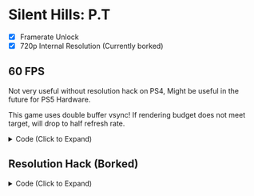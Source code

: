 # Silent Hills: P.T

- [x] Framerate Unlock
- [x] 720p Internal Resolution (Currently borked)

## 60 FPS

Not very useful without resolution hack on PS4, Might be useful in the future for PS5 Hardware.

This game uses double buffer vsync! If rendering budget does not meet target, will drop to half refresh rate.

<details> 
<summary>Code (Click to Expand)</summary>

```
be 01 00 00 00 e8 f3 51 2b 00

be 00 00 00 00 e8 f3 51 2b 00
```

</details>

## Resolution Hack (Borked)

<details> 
<summary>Code (Click to Expand)</summary>

```
48 b8 80 07 00 00 38 04 00 00

48 b8 00 05 00 00 d0 02 00 00
```

</details>

